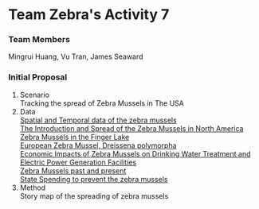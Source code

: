 # Team Zebra's Activity 7

### Team Members
Mingrui Huang, Vu Tran, James Seaward

### Initial Proposal
1. Scenario
<br>Tracking the spread of Zebra Mussels in The USA 
2. Data
<br>[Spatial and Temporal data of the zebra mussels](https://nas.er.usgs.gov/queries/collectioninfo.aspx?SpeciesID=5)
<br>[The Introduction and Spread of the Zebra Mussels in North America](http://csu.edu/cerc/documents/TheIntroductionandSpreadoftheZebraMusselinNorthAmerica.pdf)
<br>[Zebra Mussels in the Finger Lake](https://esajournals.onlinelibrary.wiley.com/doi/10.1890/080020)
<br>[European Zebra Mussel, Dreissena polymorpha](https://congressional-proquest-com.colorado.idm.oclc.org/congressional/result/pqpresultpage.gispdfhitspanel.pdflink/$2fapp-bin$2fgis-congresearch$2f8$2fe$2f8$2f9$2fcrs-1990-enr-0016_from_1_to_14.pdf/entitlementkeys=1234%7Capp-gis%7Ccongresearch%7Ccrs-1990-enr-0016)
<br>[Economic Impacts of Zebra Mussels on Drinking Water Treatment and Electric Power Generation Facilities](https://link-springer-com.colorado.idm.oclc.org/article/10.1007%2Fs00267-006-0296-5)
<br>[Zebra Mussels past and present](https://cpw.state.co.us/PublishingImages/ANS/current_zm_quag_map.jpg)
<br>[State Spending to prevent the zebra mussels](https://www.fws.gov/anstaskforce/QZAP/QZAP_FINAL_Feb2010.pdf)
3. Method
<br>Story map of the spreading of zebra mussels







